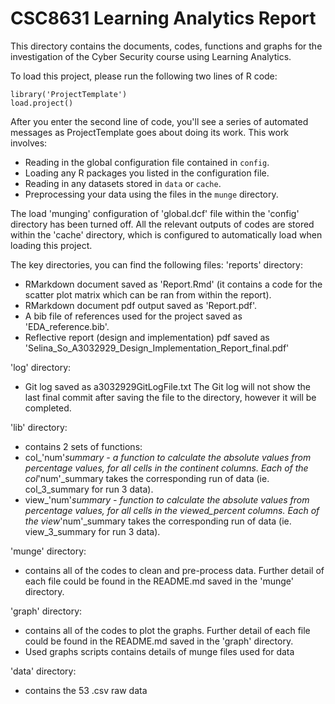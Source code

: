 # CSC8631 Learning Analytics Report

This directory contains the documents, codes, functions and graphs for the 
investigation of the Cyber Security course using Learning Analytics.

To load this project, please run the following two lines of R code:

	library('ProjectTemplate')
	load.project()

After you enter the second line of code, you'll see a series of automated
messages as ProjectTemplate goes about doing its work. This work involves:
* Reading in the global configuration file contained in `config`.
* Loading any R packages you listed in the configuration file.
* Reading in any datasets stored in `data` or `cache`.
* Preprocessing your data using the files in the `munge` directory.

The load 'munging' configuration of 'global.dcf' file within the 'config' 
directory has been turned off. All the relevant outputs of codes are stored 
within the 'cache' directory, which is configured to automatically load when 
loading this project.

The key directories, you can find the following files:
'reports' directory:
- RMarkdown document saved as 'Report.Rmd' (it contains a code for the scatter
plot matrix which can be ran from within the report).
- RMarkdown document pdf output saved as 'Report.pdf'.
- A bib file of references used for the project saved as 'EDA_reference.bib'.
- Reflective report (design and implementation) pdf saved as 
'Selina_So_A3032929_Design_Implementation_Report_final.pdf'

'log' directory:
- Git log saved as a3032929GitLogFile.txt
The Git log will not show the last final commit after saving the file to the 
directory, however it will be completed.

'lib' directory:
- contains 2 sets of functions:
- col_'num'_summary - a function to calculate the absolute values from 
percentage values, for all cells in the continent columns. Each of the 
col_'num'_summary takes the corresponding run of data (ie. col_3_summary for 
run 3 data).
- view_'num'_summary - function to calculate the absolute values from 
percentage values, for all cells in the viewed_percent columns. Each of the 
view_'num'_summary takes the corresponding run of data (ie. view_3_summary for 
run 3 data).

'munge' directory:
- contains all of the codes to clean and pre-process data. Further detail of 
each file could be found in the README.md saved in the 'munge' directory.

'graph' directory:
- contains all of the codes to plot the graphs. Further detail of 
each file could be found in the README.md saved in the 'graph' directory.
- Used graphs scripts contains details of munge files used for data

'data' directory:
- contains the 53 .csv raw data 
